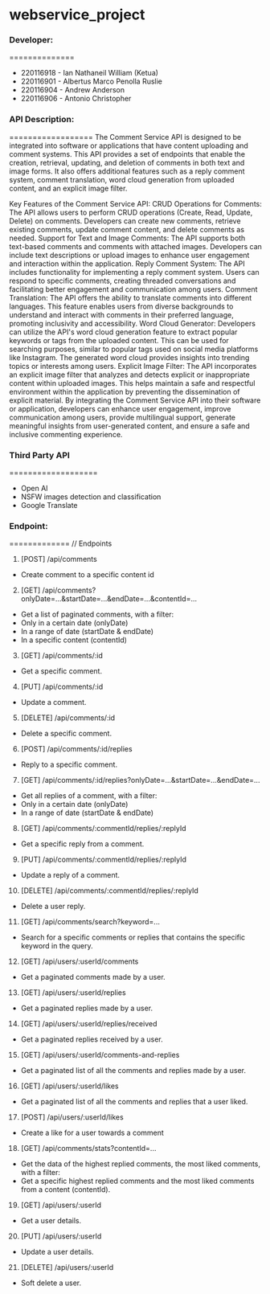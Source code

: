 # webservice_project

### Developer:
==============
- 220116918 - Ian Nathaneil William (Ketua)
- 220116901 - Albertus Marco Penolla Ruslie
- 220116904 - Andrew Anderson
- 220116906 - Antonio Christopher

### API Description:
==================
The Comment Service API is designed to be integrated into software or applications that have content uploading and comment systems. This API provides a set of endpoints that enable the creation, retrieval, updating, and deletion of comments in both text and image forms. It also offers additional features such as a reply comment system, comment translation, word cloud generation from uploaded content, and an explicit image filter.

Key Features of the Comment Service API:
CRUD Operations for Comments: The API allows users to perform CRUD operations (Create, Read, Update, Delete) on comments. Developers can create new comments, retrieve existing comments, update comment content, and delete comments as needed.
Support for Text and Image Comments: The API supports both text-based comments and comments with attached images. Developers can include text descriptions or upload images to enhance user engagement and interaction within the application.
Reply Comment System: The API includes functionality for implementing a reply comment system. Users can respond to specific comments, creating threaded conversations and facilitating better engagement and communication among users.
Comment Translation: The API offers the ability to translate comments into different languages. This feature enables users from diverse backgrounds to understand and interact with comments in their preferred language, promoting inclusivity and accessibility.
Word Cloud Generator: Developers can utilize the API's word cloud generation feature to extract popular keywords or tags from the uploaded content. This can be used for searching purposes, similar to popular tags used on social media platforms like Instagram. The generated word cloud provides insights into trending topics or interests among users.
Explicit Image Filter: The API incorporates an explicit image filter that analyzes and detects explicit or inappropriate content within uploaded images. This helps maintain a safe and respectful environment within the application by preventing the dissemination of explicit material.
By integrating the Comment Service API into their software or application, developers can enhance user engagement, improve communication among users, provide multilingual support, generate meaningful insights from user-generated content, and ensure a safe and inclusive commenting experience.

### Third Party API
===================
- Open AI
- NSFW images detection and classification
- Google Translate

### Endpoint:
=============
// Endpoints
1. [POST]  /api/comments
 - Create comment to a specific content id

2. [GET]  /api/comments?onlyDate=...&startDate=...&endDate=...&contentId=...
 - Get a list of paginated comments, with a filter:
  - Only in a certain date (onlyDate)
  - In a range of date  (startDate & endDate)
  - In a specific content  (contentId)
  
3. [GET]  /api/comments/:id
 - Get a specific comment.
  
4. [PUT]  /api/comments/:id
 - Update a comment.

5. [DELETE] /api/comments/:id
 - Delete a specific comment.
 
6. [POST]  /api/comments/:id/replies
 - Reply to a specific comment.

7. [GET]  /api/comments/:id/replies?onlyDate=...&startDate=...&endDate=...
 - Get all replies of a comment, with a filter:
  - Only in a certain date (onlyDate)
  - In a range of date  (startDate & endDate)

8. [GET]  /api/comments/:commentId/replies/:replyId
 - Get a specific reply from a comment.

9. [PUT]  /api/comments/:commentId/replies/:replyId
 - Update a reply of a comment.
 
10. [DELETE] /api/comments/:commentId/replies/:replyId
 - Delete a user reply.
 
11. [GET]  /api/comments/search?keyword=...
 - Search for a specific comments or replies that contains the specific keyword in the query.
 
12. [GET]  /api/users/:userId/comments
 - Get a paginated comments made by a user.
 
13. [GET]  /api/users/:userId/replies
 - Get a paginated replies made by a user.
 
14. [GET]  /api/users/:userId/replies/received
 - Get a paginated replies received by a user.

15. [GET]  /api/users/:userId/comments-and-replies
 - Get a paginated list of all the comments and replies made by a user.
 
16. [GET]  /api/users/:userId/likes
 - Get a paginated list of all the comments and replies that a user liked.
 
17. [POST]  /api/users/:userId/likes
 - Create a like for a user towards a comment
 
18. [GET]  /api/comments/stats?contentId=...
 - Get the data of the highest replied comments, the most liked comments, with a filter:
  - Get a specific highest replied comments and the most liked comments from a content (contentId).

19. [GET]  /api/users/:userId
 - Get a user details.
 
20. [PUT]  /api/users/:userId
 - Update a user details.
 
21. [DELETE] /api/users/:userId
 - Soft delete a user.
